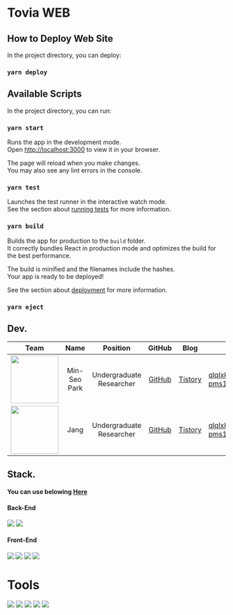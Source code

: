 # Tovia WEB 



## How to Deploy Web Site

In the project directory, you can deploy:

### `yarn deploy`

## Available Scripts

In the project directory, you can run:

### `yarn start`

Runs the app in the development mode.\
Open [http://localhost:3000](http://localhost:3000) to view it in your browser.

The page will reload when you make changes.\
You may also see any lint errors in the console.

### `yarn test`

Launches the test runner in the interactive watch mode.\
See the section about [running tests](https://facebook.github.io/create-react-app/docs/running-tests) for more information.

### `yarn build`

Builds the app for production to the `build` folder.\
It correctly bundles React in production mode and optimizes the build for the best performance.

The build is minified and the filenames include the hashes.\
Your app is ready to be deployed!

See the section about [deployment](https://facebook.github.io/create-react-app/docs/deployment) for more information.

### `yarn eject`


## Dev. 

|                                                        Team                                                        |     Name     |         Position         |GitHub|Blog| E-mail                                         |
|:------------------------------------------------------------------------------------------------------------------:|:------------:|:------------------------:|:--:|:--:|------------------------------------------------|
| <img src="" width="110"> | Min-Seo Park | Undergraduate Researcher |<a href="https://github.com/minseo2000">GitHub</a>|<a href="https://simsimit00.tistory.com/">Tistory</a>| qlqlxks123@naver.com<br/>pms1001@dongguk.ac.kr |
| <img src="" width="110"> |  Jang | Undergraduate Researcher |<a href="https://github.com/minseo2000">GitHub</a>|<a href="https://simsimit00.tistory.com/">Tistory</a>| qlqlxks123@naver.com<br/>pms1001@dongguk.ac.kr |



## Stack.

<h4>You can use belowing <a href="https://simpleicons.org/">Here</a>

<h4>Back-End</h4>
<div>
  <img src="https://img.shields.io/badge/mysql-4479A1?style=for-the-badge&logo=mysql&logoColor=white">
  <img src="https://img.shields.io/badge/Node.js-327FFF?style=for-the-badge&logo=Node.js&logoColor=white">
</div>
<h4>Front-End<h4>
<div>
  <img src="https://img.shields.io/badge/React-02569B?style=for-the-badge&logo=React&logoColor=white">
  <img src="https://img.shields.io/badge/javascript-F7DF1E?style=for-the-badge&logo=javascript&logoColor=black">
  <img src="https://img.shields.io/badge/html-E34F26?style=for-the-badge&logo=html5&logoColor=white">
  <img src="https://img.shields.io/badge/css-1572B6?style=for-the-badge&logo=css3&logoColor=white">
</div>

# Tools

<div>
  <img src="https://img.shields.io/badge/Lucid-282C33?style=for-the-badge&logo=lucid&logoColor=white">
  <img src="https://img.shields.io/badge/canva-00C4CC?style=for-the-badge&logo=canva&logoColor=white">
  <img src="https://img.shields.io/badge/figma-F24E1E?style=for-the-badge&logo=figma&logoColor=white">
  <img src="https://img.shields.io/badge/github-181717?style=for-the-badge&logo=github&logoColor=white">
  <img src="https://img.shields.io/badge/git-F05032?style=for-the-badge&logo=git&logoColor=white">
</div>